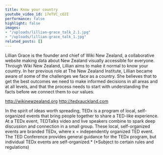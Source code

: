 ```yaml
---
title: Know your country
youtube_video_id: 17eTVC_cOJI
performance: false
highlight: false
images:
- "/uploads/lillian-grace_talk_2.1.jpg"
- "/uploads/lillian-grace_talk_1.jpg"
related_posts: []
---
```


Lillian Grace is the founder and chief of Wiki New Zealand, a collaborative website making data about New Zealand visually accessible for everyone. Through Wiki New Zealand, Lillian aims to make it normal to know your country.  In her previous role at The New Zealand Institute, Lillian became aware of some of the challenges we face as a country. She believes that to get the best outcomes we need to make informed decisions in all areas and at all levels, and that the process needs to start with understanding the facts before we connect them to our values.

http://wikinewzealand.org
http://tedxauckland.com

In the spirit of ideas worth spreading, TEDx is a program of local, self-organized events that bring people together to share a TED-like experience. At a TEDx event, TEDTalks video and live speakers combine to spark deep discussion and connection in a small group. These local, self-organized events are branded TEDx, where x = independently organized TED event. The TED Conference provides general guidance for the TEDx program, but individual TEDx events are self-organized.* (*Subject to certain rules and regulations)
